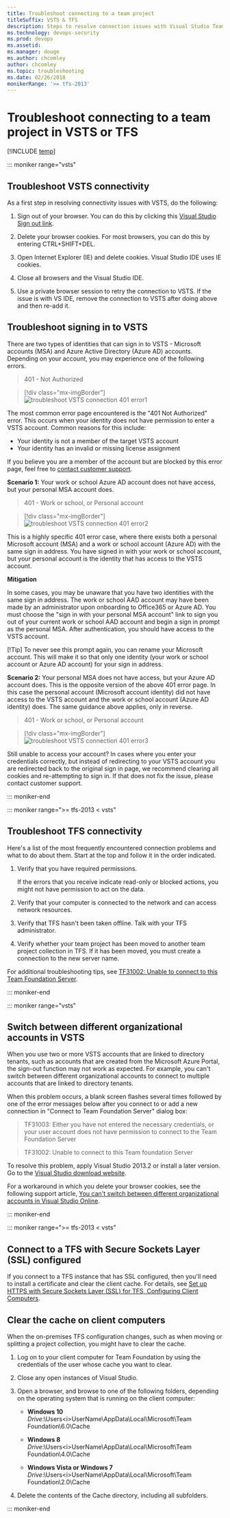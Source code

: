 ```yaml
---
title: Troubleshoot connecting to a team project 
titleSuffix: VSTS & TFS  
description: Steps to resolve connection issues with Visual Studio Team Services & Team Foundation Server  
ms.technology: devops-security
ms.prod: devops
ms.assetid: 
ms.manager: douge
ms.author: chcomley
author: chcomley
ms.topic: troubleshooting
ms.date: 02/26/2018
monikerRange: '>= tfs-2013'
---
```


# Troubleshoot connecting to a team project in VSTS or TFS

[!INCLUDE [temp](../_shared/version-vsts-tfs-all-versions.md)]

::: moniker range="vsts"

## Troubleshoot VSTS connectivity

As a first step in resolving connectivity issues with VSTS, do the following:

1. Sign out of your browser. You can do this by clicking this [Visual Studio Sign out link](http://aka.ms/VsSignout).

2. Delete your browser cookies. For most browsers, you can do this by entering CTRL+SHIFT+DEL.

3. Open Internet Explorer (IE) and delete cookies. Visual Studio IDE uses IE cookies.

4. Close all browsers and the Visual Studio IDE.

5. Use a private browser session to retry the connection to VSTS. If the issue is with VS IDE, remove the connection to VSTS after doing above and then re-add it.

## Troubleshoot signing in to VSTS

There are two types of identities that can sign in to VSTS - Microsoft accounts (MSA) and Azure Active Directory (Azure AD) accounts. Depending on your account, you may experience one of the following errors.

> 401 - Not Authorized

> [!div class="mx-imgBorder"]
![troubleshoot VSTS connection 401 error1](_img/troubleshoot-connection/401_notauthorized.PNG)

The most common error page encountered is the "401 Not Authorized" error. This occurs when your identity does not have permission to enter a VSTS account. Common reasons for this include:

* Your identity is not a member of the target VSTS account
* Your identity has an invalid or missing license assignment

If you believe you are a member of the account but are blocked by this error page, feel free to [contact customer support](https://support.microsoft.com/en-us).

**Scenario 1:** Your work or school Azure AD account does not have access, but your personal MSA account does.

> 401 - Work or school, or Personal account

> [!div class="mx-imgBorder"]
![troubleshoot VSTS connection 401 error2](_img/troubleshoot-connection/401_AAD.png)

This is a highly specific 401 error case, where there exists both a personal Microsoft account (MSA) and a work or school account (Azure AD) with the same sign in address. You have signed in with your work or school account, but your personal account is the identity that has access to the VSTS account.

**Mitigation**

In some cases, you may be unaware that you have two identities with the same sign in address. The work or school AAD account may have been made by an administrator upon onboarding to Office365 or Azure AD. You must choose the "sign in with your personal MSA account" link to sign you out of your current work or school AAD account and begin a sign in prompt as the personal MSA. After authentication, you should have access to the VSTS account.

[!Tip] To never see this prompt again, you can rename your Microsoft account. This will make it so that only one identity (your work or school account or Azure AD account) for your sign in address.

**Scenario 2:** Your personal MSA does not have access, but your Azure AD account does. This is the opposite version of the above 401 error page. In this case the personal account (Microsoft account identity) did not have access to the VSTS account and the work or school account (Azure AD identity) does. The same guidance above applies, only in reverse.

> 401 - Work or school, or Personal account

> [!div class="mx-imgBorder"]
![troubleshoot VSTS connection 401 error3](_img/troubleshoot-connection/401_MSA.png)

Still unable to access your account?
In cases where you enter your credentials correctly, but instead of redirecting to your VSTS account you are redirected back to the original sign in page, we recommend clearing all cookies and re-attempting to sign in. If that does not fix the issue, please contact customer support.

::: moniker-end

::: moniker range=">= tfs-2013 < vsts"

## Troubleshoot TFS connectivity

Here's a list of the most frequently encountered connection problems and what to do about them. Start at the top and follow it in the order indicated.

1. Verify that you have required permissions.

    If the errors that you receive indicate read-only or blocked actions, you might not have permission to act on the data.

2. Verify that your computer is connected to the network and can access network resources.

3. Verify that TFS hasn't been taken offline. Talk with your TFS administrator.

4. Verify whether your team project has been moved to another team project collection in TFS. If it has been moved, you must create a connection to the new server name.

For additional troubleshooting tips, see [TF31002: Unable to connect to this Team Foundation Server](../work/customize/reference/error/tf31002-unable-connect-tfs.md).

::: moniker-end

::: moniker range="vsts"

## Switch between different organizational accounts in VSTS

When you use two or more VSTS accounts that are linked to directory tenants, such as accounts that are created from the Microsoft Azure Portal, the sign-out function may not work as expected. For example, you can't switch between different organizational accounts to connect to multiple accounts that are linked to directory tenants.

When this problem occurs, a blank screen flashes several times followed by one of the error messages below after you connect to or add a new connection in "Connect to Team Foundation Server" dialog box:

> TF31003: Either you have not entered the necessary credentials, or your user account does not have permission to connect to the Team Foundation Server

> TF31002: Unable to connect to this Team foundation Server

To resolve this problem, apply Visual Studio 2013.2 or install a later version. Go to the [Visual Studio download website](http://www.visualstudio.com/downloads).

For a workaround in which you delete your browser cookies, see the following support article, [You can't switch between different organizational accounts in Visual Studio Online](https://support.microsoft.com/en-us/help/2958966/you-can-t-switch-between-different-organizational-accounts-in-visual-s).

::: moniker-end

::: moniker range=">= tfs-2013 < vsts"

## Connect to a TFS with Secure Sockets Layer (SSL) configured

If you connect to a TFS instance that has SSL configured, then you'll need to install a certificate and clear the client cache. For details, see [Set up HTTPS with Secure Sockets Layer (SSL) for TFS, Configuring Client Computers](/tfs/server/admin/setup-secure-sockets-layer#config-client-computers). 

## Clear the cache on client computers

When the on-premises TFS configuration changes, such as when moving or splitting a project collection, you might have to clear the cache.

1. Log on to your client computer for Team Foundation by using the credentials of the user whose cache you want to clear.

2. Close any open instances of Visual Studio.

3. Open a browser, and browse to one of the following folders, depending on the operating system that is running on the client computer:

    - **Windows 10**
        *Drive*:\\Users\<i>UserName</i>\AppData\Local\Microsoft\Team Foundation\6.0\Cache

    - **Windows 8**
        *Drive*:\\Users\<i>UserName</i>\AppData\Local\Microsoft\Team Foundation\4.0\Cache  

    - **Windows Vista or Windows 7**
        *Drive*:\\Users\<i>UserName</i>\AppData\Local\Microsoft\Team Foundation\2.0\Cache

4. Delete the contents of the Cache directory, including all subfolders.
 
::: moniker-end
